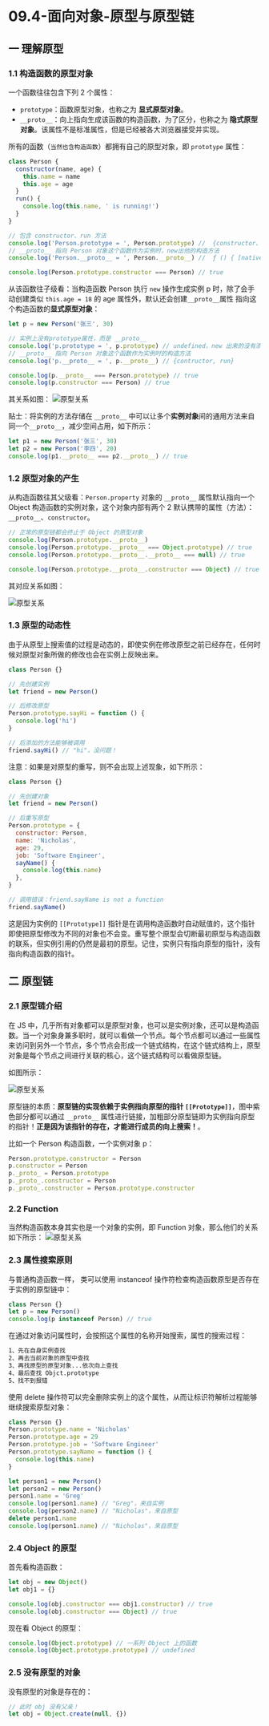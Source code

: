 # 09.4-面向对象-原型与原型链

## 一 理解原型

### 1.1 构造函数的原型对象

一个函数往往包含下列 2 个属性：

- `prototype`：函数原型对象，也称之为 **显式原型对象**。
- `__proto__`：向上指向生成该函数的构造函数，为了区分，也称之为 **隐式原型对象**。该属性不是标准属性，但是已经被各大浏览器接受并实现。

所有的函数（`当然也含构造函数`）都拥有自己的原型对象，即 `prototype` 属性：

```js
class Person {
  constructor(name, age) {
    this.name = name
    this.age = age
  }
  run() {
    console.log(this.name, ' is running!')
  }
}

// 包含 constructor、run 方法
console.log('Person.prototype = ', Person.prototype) //  {constructor、run }
// __proto__ 指向 Person 对象这个函数作为实例时，new出他的构造方法
console.log('Person.__proto__ = ', Person.__proto__) //  ƒ () { [native code] }

console.log(Person.prototype.constructor === Person) // true
```

从该函数往子级看：当构造函数 Person 执行 `new` 操作生成实例 p 时，除了会手动创建类似 `this.age = 18` 的 age 属性外，默认还会创建`__proto__`属性 指向这个构造函数的**显式原型对象**：

```js
let p = new Person('张三', 30)

// 实例上没有prototype属性，而是 __proto__
console.log('p.prototype = ', p.prototype) // undefined，new 出来的没有添加该属性
// __proto__ 指向 Person 对象这个函数作为实例时的构造方法
console.log('p.__proto__ = ', p.__proto__) // {contructor, run}

console.log(p.__proto__ === Person.prototype) // true
console.log(p.constructor === Person) // true
```

其关系如图：
![原型关系](../images/javascript/prototype-00-1.drawio.svg)

贴士：将实例的方法存储在 `__proto__` 中可以让多个**实例对象**间的通用方法来自同一个`__proto__`，减少空间占用，如下所示：

```js
let p1 = new Person('张三', 30)
let p2 = new Person('李四', 20)
console.log(p1.__proto__ === p2.__proto__) // true
```

### 1.2 原型对象的产生

从构造函数往其父级看：`Person.property` 对象的 `__proto__` 属性默认指向一个 Object 构造函数的实例对象，这个对象内部有两个 2 默认携带的属性（方法）：`__proto__`、`constructor`。

```js
// 正常的原型链都会终止于 Object 的原型对象
console.log(Person.prototype.__proto__)
console.log(Person.prototype.__proto__ === Object.prototype) // true
console.log(Person.prototype.__proto__.__proto__ === null) // true

console.log(Person.prototype.__proto__.constructor === Object) // true
```

其对应关系如图：

![原型关系](../images/javascript/prototype-00-2.drawio.svg)

### 1.3 原型的动态性

由于从原型上搜索值的过程是动态的，即使实例在修改原型之前已经存在，任何时候对原型对象所做的修改也会在实例上反映出来。

```js
class Person {}

// 先创建实例
let friend = new Person()

// 后修改原型
Person.prototype.sayHi = function () {
  console.log('hi')
}

// 后添加的方法能够被调用
friend.sayHi() // "hi"，没问题！
```

注意：如果是对原型的重写，则不会出现上述现象，如下所示：

```js
class Person {}

// 先创建对象
let friend = new Person()

// 后重写原型
Person.prototype = {
  constructor: Person,
  name: 'Nicholas',
  age: 29,
  job: 'Software Engineer',
  sayName() {
    console.log(this.name)
  },
}

// 调用错误：friend.sayName is not a function
friend.sayName()
```

这是因为实例的 `[[Prototype]]` 指针是在调用构造函数时自动赋值的，这个指针即使把原型修改为不同的对象也不会变。重写整个原型会切断最初原型与构造函数的联系，但实例引用的仍然是最初的原型。记住，实例只有指向原型的指针，没有指向构造函数的指针。

## 二 原型链

### 2.1 原型链介绍

在 JS 中，几乎所有对象都可以是原型对象，也可以是实例对象，还可以是构造函数。当一个对象身兼多职时，就可以看做一个节点。每个节点都可以通过一些属性来访问到另外一个节点，多个节点会形成一个链式结构，在这个链式结构上，原型对象是每个节点之间进行关联的核心，这个链式结构可以看做原型链。

如图所示：

![原型关系](../images/javascript/prototype-00-3.drawio.svg)

原型链的本质：**原型链的实现依赖于实例指向原型的指针 `[[Prototype]]`**，图中紫色部分都可以通过 `__proto__` 属性进行链接，加粗部分原型链即为实例指向原型的指针！**正是因为该指针的存在，才能进行成员的向上搜索！**。

比如一个 Person 构造函数，一个实例对象 p：

```js
Person.prototype.constructor = Person
p.constructor = Person
p._proto_ = Person.prototype
p._proto_.constructor = Person
p._proto_.constructor = Person.prototype.constructor
```

### 2.2 Function

当然构造函数本身其实也是一个对象的实例，即 Function 对象，那么他们的关系如下所示：
![原型关系](../images/javascript/prototype-00-4.drawio.svg)

### 2.3 属性搜索原则

与普通构造函数一样， 类可以使用 instanceof 操作符检查构造函数原型是否存在于实例的原型链中：

```js
class Person {}
let p = new Person()
console.log(p instanceof Person) // true
```

在通过对象访问属性时，会按照这个属性的名称开始搜索，属性的搜索过程：

```txt
1、先在自身实例查找
2、再去当前对象的原型中查找
3、再找原型的原型对象...依次向上查找
4、最后查找 Objct.prototype
5、找不到报错
```

使用 delete 操作符可以完全删除实例上的这个属性，从而让标识符解析过程能够继续搜索原型对象：

```js
class Person {}
Person.prototype.name = 'Nicholas'
Person.prototype.age = 29
Person.prototype.job = 'Software Engineer'
Person.prototype.sayName = function () {
  console.log(this.name)
}

let person1 = new Person()
let person2 = new Person()
person1.name = 'Greg'
console.log(person1.name) // "Greg"，来自实例
console.log(person2.name) // "Nicholas"，来自原型
delete person1.name
console.log(person1.name) // "Nicholas"，来自原型
```

### 2.4 Object 的原型

首先看构造函数：

```js
let obj = new Object()
let obj1 = {}

console.log(obj.constructor === obj1.constructor) // true
console.log(obj.constructor === Object) // true
```

现在看 Object 的原型：

```js
console.log(Object.prototype) // 一系列 Object 上的函数
console.log(Object.prototype.prototype) // undefined
```

### 2.5 没有原型的对象

没有原型的对象是存在的：

```js
// 此时 obj 没有父亲！
let obj = Object.create(null, {})
```
